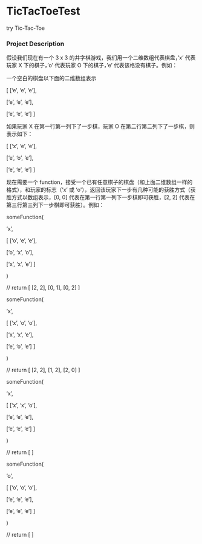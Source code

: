 # TicTacToeTest
try Tic-Tac-Toe


### Project Description
假设我们现在有一个 3 x 3 的井字棋游戏，我们用一个二维数组代表棋盘，’x’ 代表玩家 X 下的棋子，’o’ 代表玩家 O 下的棋子，’e’ 代表该格没有棋子。例如：



一个空白的棋盘以下面的二维数组表示

[ [‘e’, ‘e’, ‘e’],

  [‘e’, ‘e’, ‘e’],

  [‘e’, ‘e’, ‘e’] ]



如果玩家 X 在第一行第一列下了一步棋，玩家 O 在第二行第二列下了一步棋，则表示如下：

[ [‘x’, ‘e’, ‘e’],

  [‘e’, ‘o’, ‘e’],

  [‘e’, ‘e’, ‘e’] ]



现在需要一个 function，接受一个已有任意棋子的棋盘（和上面二维数组一样的格式），和玩家的标志（’x’ 或 ‘o'），返回该玩家下一步有几种可能的获胜方式（获胜方式以数组表示，[0, 0] 代表在第一行第一列下一步棋即可获胜，[2, 2] 代表在第三行第三列下一步棋即可获胜）。例如：



someFunction(

‘x’,

[ [‘o’, ‘e’, ‘e’],

  [‘o’, ‘x’, ‘o’],

  [‘x’, ‘x’, ‘e’] ]

)

// return [ [2, 2], [0, 1], [0, 2] ]



someFunction(

‘x’,

[ [‘x’, ‘o’, ‘o’],

  [‘x’, ‘x’, ‘e’],

  [‘e’, ‘o’, ‘e’] ]

)

// return [ [2, 2], [1, 2], [2, 0] ]



someFunction(

‘x’,

[ [‘x’, ‘x’, ‘o’],

  [‘e’, ‘e’, ‘e’],

  [‘e’, ‘e’, ‘e’] ]

)

// return [ ]



someFunction(

‘o’,

[ [‘o’, ‘o’, ‘o’],

  [‘e’, ‘e’, ‘e’],

  [‘e’, ‘e’, ‘e’] ]

)

// return [ ]